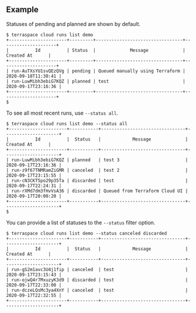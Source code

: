 ## Example

Statuses of pending and planned are shown by default.

    $ terraspace cloud runs list demo
    +----------------------+---------+---------------------------------+---------------------+
    |          Id          | Status  |             Message             |     Created At      |
    +----------------------+---------+---------------------------------+---------------------+
    | run-AuTXsYU1svQEzQVg | pending | Queued manually using Terraform | 2020-09-18T11:30:41 |
    | run-LuwMibh3ebiG7KQZ | planned | test                            | 2020-09-17T23:16:36 |
    +----------------------+---------+---------------------------------+---------------------+
    $

To see all most recent runs, use `--status all`.

    $ terraspace cloud runs list demo --status all
    +----------------------+-----------+--------------------------------+---------------------+
    |          Id          |  Status   |            Message             |     Created At      |
    +----------------------+-----------+--------------------------------+---------------------+
    | run-LuwMibh3ebiG7KQZ | planned   | test 3                         | 2020-09-17T23:16:36 |
    | run-z9f67TNMRamZiGMR | canceled  | test 2                         | 2020-09-17T23:15:55 |
    | run-cN3CKT5po29p35Ta | discarded | test                           | 2020-09-17T22:24:31 |
    | run-rXMd7dm3fHvVsA36 | discarded | Queued from Terraform Cloud UI | 2020-09-17T20:00:20 |
    +----------------------+-----------+--------------------------------+---------------------+
    $

You can provide a list of statuses to the `--status` filter option.

    $ terraspace cloud runs list demo --status canceled discarded
    +----------------------+-----------+--------------------------------+---------------------+
    |          Id          |  Status   |            Message             |     Created At      |
    +----------------------+-----------+--------------------------------+---------------------+
    | run-gS2m1avc3U4j1fip | canceled  | test                           | 2020-09-17T23:15:43 |
    | run-ojwQ4r7MxuzyK3d9 | discarded | test                           | 2020-09-17T22:33:00 |
    | run-dczeLQsMc3ya4XnY | canceled  | test                           | 2020-09-17T22:32:55 |
    +----------------------+-----------+--------------------------------+---------------------+
